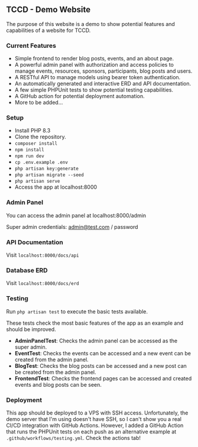 ## TCCD - Demo Website

The purpose of this website is a demo to show potential features and capabilities of a website for TCCD.

### Current Features
- Simple frontend to render blog posts, events, and an about page.
- A powerful admin panel with authorization and access policies to manage events, resources, sponsors, participants, blog posts and users.
- A RESTful API to manage models using bearer token authentication.
- An automatically generated and interactive ERD and API documentation.
- A few simple PHPUnit tests to show potential testing capabilities.
- A GitHub action for potential deployment automation.
- More to be added...

### Setup
- Install PHP 8.3
- Clone the repository.
- `composer install`
- `npm install`
- `npm run dev`
- `cp .env.example .env`
- `php artisan key:generate`
- `php artisan migrate --seed`
- `php artisan serve`
- Access the app at localhost:8000

### Admin Panel
You can access the admin panel at localhost:8000/admin

Super admin credentials: admin@test.com / password

### API Documentation
Visit `localhost:8000/docs/api`

### Database ERD
Visit `localhost:8000/docs/erd`

### Testing
Run `php artisan test` to execute the basic tests available.

These tests check the most basic features of the app as an example and should be improved.

- **AdminPanelTest**: Checks the admin panel can be accessed as the super admin.
- **EventTest**: Checks the events can be accessed and a new event can be created from the admin panel.
- **BlogTest**: Checks the blog posts can be accessed and a new post can be created from the admin panel.
- **FrontendTest**: Checks the frontend pages can be accessed and created events and blog posts can be seen.

### Deployment

This app should be deployed to a VPS with SSH access. Unfortunately, the demo server that I'm using doesn't have SSH, so I can't show you a real CI/CD integration with GitHub Actions.
However, I added a GitHub Action that runs the PHPUnit tests on each push as an alternative example at `.github/workflows/testing.yml`.
Check the actions tab!
